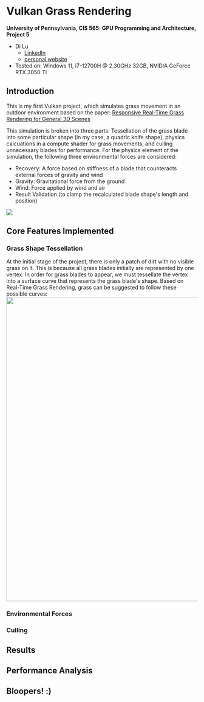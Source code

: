Vulkan Grass Rendering
==================================

**University of Pennsylvania, CIS 565: GPU Programming and Architecture, Project 5**

* Di Lu
  * [LinkedIn](https://www.linkedin.com/in/di-lu-0503251a2/)
  * [personal website](https://www.dluisnothere.com/)
* Tested on: Windows 11, i7-12700H @ 2.30GHz 32GB, NVIDIA GeForce RTX 3050 Ti

## Introduction

This is my first Vulkan project, which simulates grass movement in an outdoor environment based on the paper: [Responsive Real-Time Grass Rendering for General 3D Scenes](https://www.cg.tuwien.ac.at/research/publications/2017/JAHRMANN-2017-RRTG/JAHRMANN-2017-RRTG-draft.pdf)

This simulation is broken into three parts: Tessellation of the grass blade into some particular shape (in my case, a quadric knife shape), physics calcuations in a compute shader for grass movements, and culling unnecessary blades for performance. For the physics element of the simulation, the following three environmental forces are considered:
- Recovery: A force based on stiffness of a blade that counteracts external forces of gravity and wind
- Gravity: Gravitational force from the ground
- Wind: Force applied by wind and air
- Result Validation (to clamp the recalculated blade shape's length and position)

![](img/diGrass2.gif)

## Core Features Implemented

### Grass Shape Tessellation

At the initial stage of the project, there is only a patch of dirt with no visible grass on it. This is because all grass blades initially are represented by one vertex. In order for grass blades to appear, we must tessellate the vertex into a surface curve that represents the grass blade's shape. Based on Real-Time Grass Rendering, grass can be suggested to follow these possible curves:
<img src="https://github.com/dluisnothere/Project5-Vulkan-Grass-Rendering/edit/main/img/bladeShape.png" width="800">
### Environmental Forces

### Culling

## Results

## Performance Analysis

## Bloopers! :)

